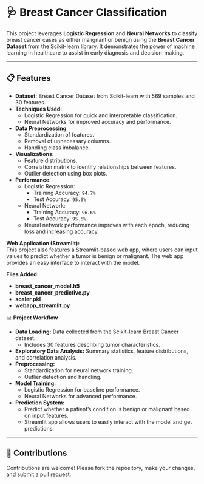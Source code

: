 # 🩺 Breast Cancer Classification

This project leverages **Logistic Regression** and **Neural Networks** to classify breast cancer cases as either malignant or benign using the **Breast Cancer Dataset** from the Scikit-learn library. It demonstrates the power of machine learning in healthcare to assist in early diagnosis and decision-making.

---

## 📋 Features

- **Dataset**: Breast Cancer Dataset from Scikit-learn with 569 samples and 30 features.
- **Techniques Used**:
  - Logistic Regression for quick and interpretable classification.
  - Neural Networks for improved accuracy and performance.
- **Data Preprocessing**:
  - Standardization of features.
  - Removal of unnecessary columns.
  - Handling class imbalance.
- **Visualizations**:
  - Feature distributions.
  - Correlation matrix to identify relationships between features.
  - Outlier detection using box plots.
- **Performance**:
  - Logistic Regression:
    - Training Accuracy: `94.7%`
    - Test Accuracy: `95.6%`
  - Neural Network:
    - Training Accuracy: `96.6%`
    - Test Accuracy: `95.6%`
  - Neural network performance improves with each epoch, reducing loss and increasing accuracy.

**Web Application (Streamlit):**  
This project also features a Streamlit-based web app, where users can input values to predict whether a tumor is benign or malignant. The web app provides an easy interface to interact with the model.

**Files Added:**
- **breast_cancer_model.h5**  
- **breast_cancer_predictive.py**  
- **scaler.pkl**  
- **webapp_streamlit.py**


📊 **Project Workflow**  
- **Data Loading:** Data collected from the Scikit-learn Breast Cancer dataset.  
  - Includes 30 features describing tumor characteristics.  
- **Exploratory Data Analysis:** Summary statistics, feature distributions, and correlation analysis.  
- **Preprocessing:**  
  - Standardization for neural network training.  
  - Outlier detection and handling.  
- **Model Training:**  
  - Logistic Regression for baseline performance.  
  - Neural Networks for advanced performance.  
- **Prediction System:**  
  - Predict whether a patient’s condition is benign or malignant based on input features.  
  - Streamlit app allows users to easily interact with the model and get predictions.

---

## 🤝 Contributions

Contributions are welcome! Please fork the repository, make your changes, and submit a pull request.
